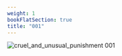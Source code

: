 ```yaml
---
weight: 1
bookFlatSection: true
title: "001"
---
```


![cruel_and_unusual_punishment 001 ](../../jpg/cup_001.jpg)



